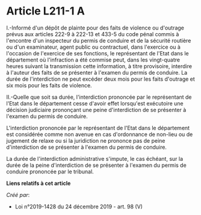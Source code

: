 # Article L211-1 A

I.-Informé d'un dépôt de plainte pour des faits de violence ou d'outrage prévus aux articles 222-9 à 222-13 et 433-5 du code
pénal commis à l'encontre d'un inspecteur du permis de conduire et de la sécurité routière ou d'un examinateur, agent public
ou contractuel, dans l'exercice ou à l'occasion de l'exercice de ses fonctions, le représentant de l'Etat dans le département
où l'infraction a été commise peut, dans les vingt-quatre heures suivant la transmission cette information, à titre
provisoire, interdire à l'auteur des faits de se présenter à l'examen du permis de conduire. La durée de l'interdiction ne
peut excéder deux mois pour les faits d'outrage et six mois pour les faits de violence.

II.-Quelle que soit sa durée, l'interdiction prononcée par le représentant de l'Etat dans le département cesse d'avoir effet
lorsqu'est exécutoire une décision judiciaire prononçant une peine d'interdiction de se présenter à l'examen du permis de
conduire.

L'interdiction prononcée par le représentant de l'Etat dans le département est considérée comme non avenue en cas
d'ordonnance de non-lieu ou de jugement de relaxe ou si la juridiction ne prononce pas de peine d'interdiction de se
présenter à l'examen du permis de conduire.

La durée de l'interdiction administrative s'impute, le cas échéant, sur la durée de la peine d'interdiction de se présenter à
l'examen du permis de conduire prononcée par le tribunal.

**Liens relatifs à cet article**

_Créé par_:

  - Loi n°2019-1428 du 24 décembre 2019 - art. 98 (V)
